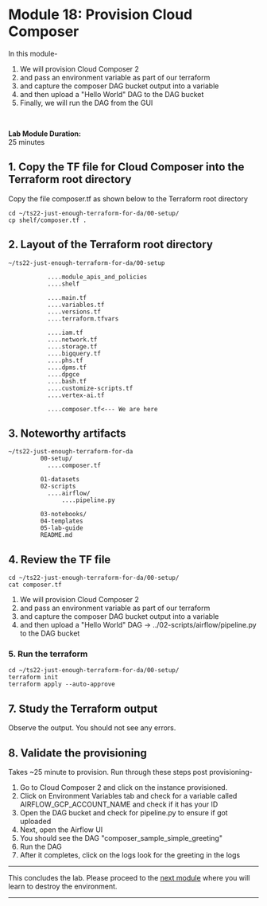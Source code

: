 # Module 18: Provision Cloud Composer
In this module- 
1. We will provision Cloud Composer 2 
2. and pass an environment variable as part of our terraform
3. and capture the composer DAG bucket output into a variable
4. and then upload a "Hello World" DAG to the DAG bucket
5. Finally, we will run the DAG from the GUI
<br>

**Lab Module Duration:** <br>
25 minutes


## 1. Copy the TF file for Cloud Composer into the Terraform root directory
Copy the file composer.tf as shown below to the Terraform root directory<br>
```
cd ~/ts22-just-enough-terraform-for-da/00-setup/
cp shelf/composer.tf .
```

## 2. Layout of the Terraform root directory
```
~/ts22-just-enough-terraform-for-da/00-setup

           ....module_apis_and_policies
           ....shelf

           ....main.tf
           ....variables.tf
           ....versions.tf
           ....terraform.tfvars 
           
           ....iam.tf
           ....network.tf    
           ....storage.tf 
           ....bigquery.tf
           ....phs.tf 
           ....dpms.tf
           ....dpgce
           ....bash.tf
           ....customize-scripts.tf
           ....vertex-ai.tf
           
           ....composer.tf<--- We are here
```

## 3. Noteworthy artifacts

```
~/ts22-just-enough-terraform-for-da
         00-setup/
           ....composer.tf
           
         01-datasets
         02-scripts
           ....airflow/
               ....pipeline.py
               
         03-notebooks/
         04-templates        
         05-lab-guide
         README.md
```

## 4. Review the TF file

```
cd ~/ts22-just-enough-terraform-for-da/00-setup/
cat composer.tf
```
1. We will provision Cloud Composer 2 
2. and pass an environment variable as part of our terraform
3. and capture the composer DAG bucket output into a variable
4. and then upload a "Hello World" DAG -> ../02-scripts/airflow/pipeline.py to the DAG bucket


### 5. Run the terraform
```
cd ~/ts22-just-enough-terraform-for-da/00-setup/
terraform init
terraform apply --auto-approve
```
 
## 7. Study the Terraform output
Observe the output. You should not see any errors.
 
## 8. Validate the provisioning
Takes ~25 minute to provision. Run through these steps post provisioning-

1. Go to Cloud Composer 2 and click on the instance provisioned.
2. Click on Environment Variables tab and check for a variable called AIRFLOW_GCP_ACCOUNT_NAME and check if it has your ID
3. Open the DAG bucket and check for pipeline.py to ensure if got uploaded
4. Next, open the Airflow UI
5. You should see the DAG "composer_sample_simple_greeting"
6. Run the DAG
7. After it completes, click on the logs look for the greeting in the logs


<hr>

This concludes the lab. Please proceed to the [next module](Module-19.md) where you will learn to destroy the environment.

<hr>
